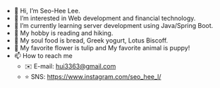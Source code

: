 - 👋 Hi, I’m Seo-Hee Lee.
- 👀 I’m interested in Web development and financial technology.
- 🌱 I’m currently learning server development using Java/Spring Boot.
- :green_heart: My hobby is reading and hiking. 
- :yellow_heart: My soul food is bread, Greek yogurt, Lotus Biscoff.
- :purple_heart: My favorite flower is tulip and My favorite animal is puppy!
- 📫 How to reach me  
  - :envelope: E-mail: hui3363@gmail.com 
  - :star: SNS: https://www.instagram.com/seo_hee_l/

<!--- - 💞️ I’m looking to collaborate on ... --->
<!---
hui3363/hui3363 is a ✨ special ✨ repository because its `README.md` (this file) appears on your GitHub profile.
You can click the Preview link to take a look at your changes.
--->
